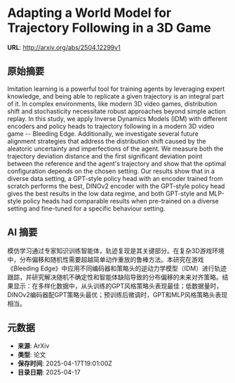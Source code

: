 # Adapting a World Model for Trajectory Following in a 3D Game

**URL**: http://arxiv.org/abs/2504.12299v1

## 原始摘要

Imitation learning is a powerful tool for training agents by leveraging
expert knowledge, and being able to replicate a given trajectory is an integral
part of it. In complex environments, like modern 3D video games, distribution
shift and stochasticity necessitate robust approaches beyond simple action
replay. In this study, we apply Inverse Dynamics Models (IDM) with different
encoders and policy heads to trajectory following in a modern 3D video game --
Bleeding Edge. Additionally, we investigate several future alignment strategies
that address the distribution shift caused by the aleatoric uncertainty and
imperfections of the agent. We measure both the trajectory deviation distance
and the first significant deviation point between the reference and the agent's
trajectory and show that the optimal configuration depends on the chosen
setting. Our results show that in a diverse data setting, a GPT-style policy
head with an encoder trained from scratch performs the best, DINOv2 encoder
with the GPT-style policy head gives the best results in the low data regime,
and both GPT-style and MLP-style policy heads had comparable results when
pre-trained on a diverse setting and fine-tuned for a specific behaviour
setting.


## AI 摘要

模仿学习通过专家知识训练智能体，轨迹复现是其关键部分。在复杂3D游戏环境中，分布偏移和随机性需要超越简单动作重放的鲁棒方法。本研究在游戏《Bleeding Edge》中应用不同编码器和策略头的逆动力学模型（IDM）进行轨迹跟踪，并研究解决随机不确定性和智能体缺陷导致的分布偏移的未来对齐策略。结果显示：在多样化数据中，从头训练的GPT风格策略头表现最佳；低数据量时，DINOv2编码器配GPT策略头最优；预训练后微调时，GPT和MLP风格策略头表现相当。

## 元数据

- **来源**: ArXiv
- **类型**: 论文
- **保存时间**: 2025-04-17T19:01:00Z
- **目录日期**: 2025-04-17
